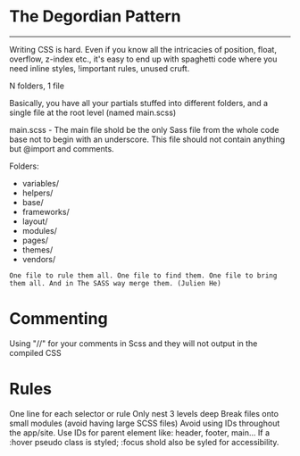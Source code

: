 # The Degordian Pattern
----------

Writing CSS is hard. Even if you know all the intricacies of position, float, overflow, z-index etc., it's easy to end up with spaghetti code where you need inline styles, !important rules, unused cruft. 

N folders, 1 file

Basically, you have all your partials stuffed into different folders, and a single file at the root level (named main.scss)

main.scss - The main file shold be the only Sass file from the whole code base not to begin with an underscore. This file should not contain anything but @import and comments.

Folders:
- variables/
- helpers/
- base/
- frameworks/
- layout/
- modules/
- pages/
- themes/
- vendors/

```
One file to rule them all. One file to find them. One file to bring them all. And in The SASS way merge them. (Julien He)
```

# Commenting
Using "//" for your comments in Scss and they will not output in the compiled CSS

# Rules
One line for each selector or rule
Only nest 3 levels deep
Break files onto small modules (avoid having large SCSS files)
Avoid using IDs throughout the app/site. Use IDs for parent element like: header, footer, main...
If a :hover pseudo class is styled; :focus shold also be syled for accessibility.